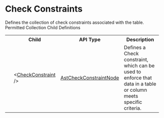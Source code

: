 # Check Constraints

<div class="LanguageSummary"><div class ="SummaryItem">Defines the collection of check constraints associated with the table.</div></div><div class="SchemaBindingGroup"><div class="SchemaBindingGroupHeader">Permitted Collection Child Definitions</div><table id="SchemaBindingList" class="SchemaBindingList"><tbody><tr><th class="SchemaBindingIconColumnHeader">&nbsp;</th><th class="SchemaBindingNameColumnHeader">Child</th><th class="SchemaBindingTypeColumnHeader">API Type</th><th class="SchemaBindingSummaryColumnHeader">Description</th></tr><tr class="cd0"><td class="SchemaBindingIcon"><div class="NotRequired" /></td><td class="SchemaBindingName"><span class="punc">&lt;</span><a href=Varigence.Languages.Biml.Table.AstCheckConstraintNode.html">CheckConstraint</a><span class="punc"> /&gt;</span></td><td class="SchemaBindingType"><a href="../api-reference/Varigence.Languages.Biml.Table.AstCheckConstraintNode.html">AstCheckConstraintNode</a></td><td class="SchemaBindingSummary">Defines a Check constraint, which can be used to enforce that data in a table or column meets specific criteria.</td></tr></tbody></table></div>